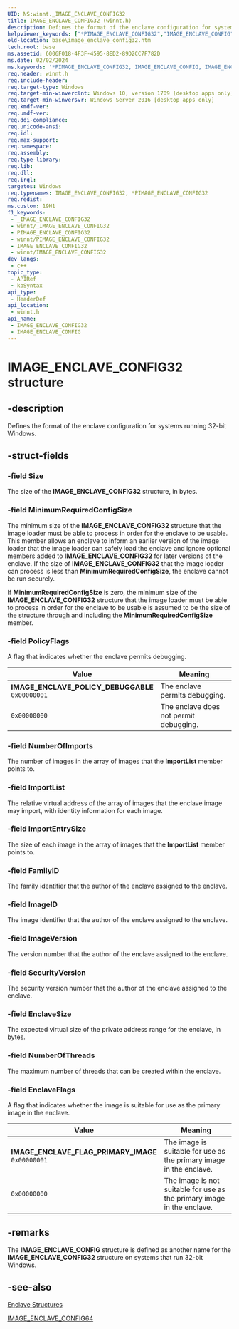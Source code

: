 ```yaml
---
UID: NS:winnt._IMAGE_ENCLAVE_CONFIG32
title: IMAGE_ENCLAVE_CONFIG32 (winnt.h)
description: Defines the format of the enclave configuration for systems running 32-bit Windows. (32 bit)
helpviewer_keywords: ["*PIMAGE_ENCLAVE_CONFIG32","IMAGE_ENCLAVE_CONFIG","IMAGE_ENCLAVE_CONFIG32","IMAGE_ENCLAVE_CONFIG32 structure","IMAGE_ENCLAVE_FLAG_PRIMARY_IMAGE","IMAGE_ENCLAVE_POLICY_DEBUGGABLE","PIMAGE_ENCLAVE_CONFIG32","PIMAGE_ENCLAVE_CONFIG32 structure pointer","_IMAGE_ENCLAVE_CONFIG32","base.image_enclave_config","base.image_enclave_config32","winnt/IMAGE_ENCLAVE_CONFIG32","winnt/PIMAGE_ENCLAVE_CONFIG32"]
old-location: base\image_enclave_config32.htm
tech.root: base
ms.assetid: 6006F018-4F3F-4595-8ED2-89D2CC7F782D
ms.date: 02/02/2024
ms.keywords: '*PIMAGE_ENCLAVE_CONFIG32, IMAGE_ENCLAVE_CONFIG, IMAGE_ENCLAVE_CONFIG32, IMAGE_ENCLAVE_CONFIG32 structure, IMAGE_ENCLAVE_FLAG_PRIMARY_IMAGE, IMAGE_ENCLAVE_POLICY_DEBUGGABLE, PIMAGE_ENCLAVE_CONFIG32, PIMAGE_ENCLAVE_CONFIG32 structure pointer, _IMAGE_ENCLAVE_CONFIG32, base.image_enclave_config, base.image_enclave_config32, winnt/IMAGE_ENCLAVE_CONFIG32, winnt/PIMAGE_ENCLAVE_CONFIG32'
req.header: winnt.h
req.include-header: 
req.target-type: Windows
req.target-min-winverclnt: Windows 10, version 1709 [desktop apps only]
req.target-min-winversvr: Windows Server 2016 [desktop apps only]
req.kmdf-ver: 
req.umdf-ver: 
req.ddi-compliance: 
req.unicode-ansi: 
req.idl: 
req.max-support: 
req.namespace: 
req.assembly: 
req.type-library: 
req.lib: 
req.dll: 
req.irql: 
targetos: Windows
req.typenames: IMAGE_ENCLAVE_CONFIG32, *PIMAGE_ENCLAVE_CONFIG32
req.redist: 
ms.custom: 19H1
f1_keywords:
 - _IMAGE_ENCLAVE_CONFIG32
 - winnt/_IMAGE_ENCLAVE_CONFIG32
 - PIMAGE_ENCLAVE_CONFIG32
 - winnt/PIMAGE_ENCLAVE_CONFIG32
 - IMAGE_ENCLAVE_CONFIG32
 - winnt/IMAGE_ENCLAVE_CONFIG32
dev_langs:
 - c++
topic_type:
 - APIRef
 - kbSyntax
api_type:
 - HeaderDef
api_location:
 - winnt.h
api_name:
 - IMAGE_ENCLAVE_CONFIG32
 - IMAGE_ENCLAVE_CONFIG
---
```


# IMAGE_ENCLAVE_CONFIG32 structure

## -description

Defines the format of the enclave configuration for systems running 32-bit Windows.

## -struct-fields

### -field Size

The size of the **IMAGE_ENCLAVE_CONFIG32** structure, in bytes.

### -field MinimumRequiredConfigSize

The minimum size of the **IMAGE_ENCLAVE_CONFIG32** structure that the image loader must be able to process in order for the enclave to be usable. This member allows an enclave to inform an earlier version of the image loader that the image loader can safely load the enclave and ignore optional members added to **IMAGE_ENCLAVE_CONFIG32** for later versions of the enclave. If the size of **IMAGE_ENCLAVE_CONFIG32** that the image loader can process is less than **MinimumRequiredConfigSize**, the enclave cannot be run securely.

If **MinimumRequiredConfigSize** is zero, the minimum size of the **IMAGE_ENCLAVE_CONFIG32** structure that the image loader must be able to process in order for the enclave to be usable is assumed to be the size of the structure through and including the **MinimumRequiredConfigSize** member.

### -field PolicyFlags

A flag that indicates whether the enclave permits debugging.

| Value | Meaning |
|-------|---------|
| **IMAGE_ENCLAVE_POLICY_DEBUGGABLE**<br/>`0x00000001` | The enclave permits debugging. |
| `0x00000000` | The enclave does not permit debugging. |

### -field NumberOfImports

The number of images in the array of images that the **ImportList** member points to.

### -field ImportList

The relative virtual address of the array of images that the enclave image may import, with identity information for each image.

### -field ImportEntrySize

The size of each image in the array of images that the **ImportList** member points to.

### -field FamilyID

The family identifier that the author of the enclave assigned to the enclave.

### -field ImageID

The image identifier that the author of the enclave assigned to the enclave.

### -field ImageVersion

The version number that the author of the enclave assigned to the enclave.

### -field SecurityVersion

The security version number that the author of the enclave assigned to the enclave.

### -field EnclaveSize

The expected virtual size of the private address range for the enclave, in bytes.

### -field NumberOfThreads

The maximum number of threads that can be created within the enclave.

### -field EnclaveFlags

A flag that indicates whether the image is suitable for use as the primary image in the enclave.

| Value | Meaning |
|-------|---------|
| **IMAGE_ENCLAVE_FLAG_PRIMARY_IMAGE**<br/>`0x00000001` | The image is suitable for use as the primary image in the enclave. |
| `0x00000000` | The image is not suitable for use as the primary image in the enclave. |

## -remarks

The **IMAGE_ENCLAVE_CONFIG** structure is defined as another name for the **IMAGE_ENCLAVE_CONFIG32** structure on systems that run 32-bit Windows.

## -see-also

[Enclave Structures](/windows/win32/trusted-execution/enclaves-structures)

[IMAGE_ENCLAVE_CONFIG64](/previous-versions/windows/desktop/legacy/mt844244(v=vs.85))
